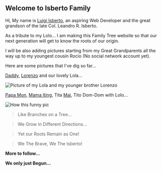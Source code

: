 ## Welcome to Isberto Family

Hi, My name is [Luigi Isberto](https://www.facebook.com/luigi.isberto), an aspiring Web Developer and the great grandson of the late Col. Leandro R. Isberto.

As a tribute to my Lolo... I am making this Family Tree website so that our next generation will get to know the roots of our origin.

I will be also adding pictures starting from my Great Grandparents all the way up to my youngest cousin Rocio (No social network account yet).

Here are some pictures that I've dig so far...

[Daddy](https://www.facebook.com/photo.php?fbid=10214921127441608&set=pb.1230634091.-2207520000.1509103184.&type=3&theater), [Lorenzo](https://www.facebook.com/photo.php?fbid=10212689798179771&set=t.100012312753567&type=3&theater) and our lovely Lola...

![Picture of my Lola and my younger brother Lorenzo](https://scontent.fmnl4-1.fna.fbcdn.net/v/t1.0-9/41127_1618216535222_1622566_n.jpg?oh=750068353fa34125950640437a0f5e38&oe=5A772CDA)


[Papa Mon](https://www.facebook.com/photo.php?fbid=10151599881646869&set=a.471736871868.268892.590106868&type=3&theater), [Mama Iting](https://www.facebook.com/photo.php?fbid=10151190036881046&set=a.10150673655146046.384642.665031045&type=3&theater), Tita [Mai](https://www.facebook.com/photo.php?fbid=10154431863561370&set=t.100015080317296&type=3&theater), Tito Dom-Dom with Lolo...

![How this funny pic](http://globalnation.inquirer.net/files/2013/09/01_Isbertos1.jpg)



>Like Branches on a Tree...

>We Grow in Different Directions...

>Yet our Roots Remain as One!

>We The Brave, We The Isberto!



**More to follow...**

**We only just Begun...**


